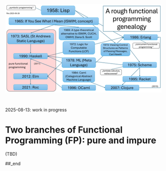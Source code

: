 ![plot](./Functional%20programming%20genealogy.png)

<br/>

2025-08-13: work in progress

# Two branches of Functional Programming (FP): pure and impure

(TBD)

##_end
